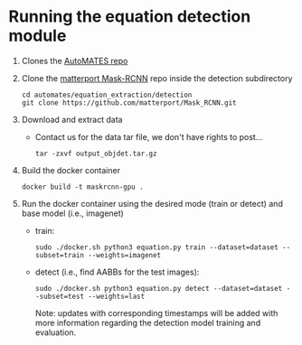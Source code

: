 # Running the equation detection module

1. Clones the [AutoMATES repo](https://github.com/ml4ai/automates) 

2. Clone the [matterport Mask-RCNN](https://github.com/matterport/Mask_RCNN) repo inside the detection subdirectory

   ```
   cd automates/equation_extraction/detection
   git clone https://github.com/matterport/Mask_RCNN.git
   ```

3. Download and extract data 

   - Contact us for the data tar file, we don't have rights to post...

     ```
     tar -zxvf output_objdet.tar.gz
     ```


5. Build the docker container

    ```
    docker build -t maskrcnn-gpu .
    ```

6. Run the docker container using the desired mode (train or detect) and base model (i.e., imagenet)

   - train:

     ```
     sudo ./docker.sh python3 equation.py train --dataset=dataset --subset=train --weights=imagenet
     ```

   - detect (i.e., find AABBs for the test images):

     ```
     sudo ./docker.sh python3 equation.py detect --dataset=dataset --subset=test --weights=last
     ```

     Note: updates with corresponding timestamps will be added with more information regarding the detection model training and evaluation. 

